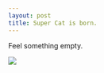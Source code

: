 ```yaml
---
layout: post
title: Super Cat is born.
---
```

Feel something empty.

![](http://cdn.doublequotes.net/benjamin-franklin-quotes/die/some-people-die-at-25-and-arent-buried-until-75-403x403-nk9os8.jpg)
